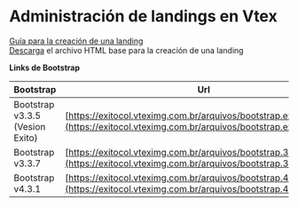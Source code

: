 # Administración de landings en Vtex

[Guía para la creación de una landing](https://github.com/grupo-exito-ecommerce/exito-vtex-doc/blob/master/directory/landing-creation/landing-creation.md)  
[Descarga](https://github.com/grupo-exito-ecommerce/exito-vtex-doc/blob/master/resources/examples/landing/new-landing.html) el archivo HTML base para la creación de una landing

**Links de Bootstrap**

|Bootstrap| Url|
|--|--|
|Bootstrap v3.3.5 (Vesion Exito)| [https://exitocol.vteximg.com.br/arquivos/bootstrap.exito.min.css](https://exitocol.vteximg.com.br/arquivos/bootstrap.exito.min.css)  |
|Bootstrap v3.3.7| [https://exitocol.vteximg.com.br/arquivos/bootstrap.3.3.7.min.css](https://exitocol.vteximg.com.br/arquivos/bootstrap.3.3.7.min.css) |
|Bootstrap v4.3.1| [https://exitocol.vteximg.com.br/arquivos/bootstrap.4.3.min.css](https://exitocol.vteximg.com.br/arquivos/bootstrap.4.3.min.css) |

<!--stackedit_data:
eyJoaXN0b3J5IjpbMTcwMzQ5NjUxXX0=
-->
